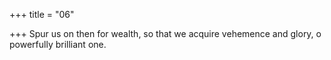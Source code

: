 +++
title = "06"

+++
Spur us on then for wealth, so that we acquire vehemence
and glory, o powerfully brilliant one.